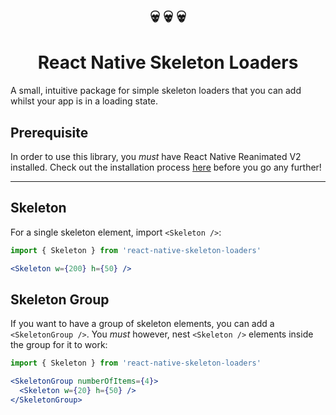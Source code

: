 <h1 align="center">
💀 💀 💀
</h1>
<h1 align="center">
React Native Skeleton Loaders
</h1>

A small, intuitive package for simple skeleton loaders that you can add whilst your app is in a loading state.

## Prerequisite

In order to use this library, you _must_ have React Native Reanimated V2 installed. Check out the installation process [here](https://docs.swmansion.com/react-native-reanimated/docs/fundamentals/installation) before you go any further!

---

## Skeleton

For a single skeleton element, import `<Skeleton />`:

```jsx
import { Skeleton } from 'react-native-skeleton-loaders'

<Skeleton w={200} h={50} />
```

## Skeleton Group

If you want to have a group of skeleton elements, you can add a `<SkeletonGroup />`. You _must_ however, nest `<Skeleton />` elements inside the group for it to work:

```jsx
import { Skeleton } from 'react-native-skeleton-loaders'

<SkeletonGroup numberOfItems={4}>
  <Skeleton w={20} h={50} />
</SkeletonGroup>
```
